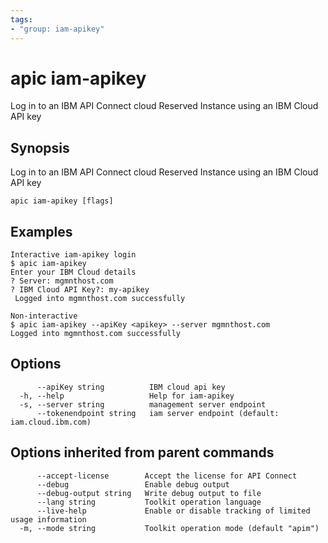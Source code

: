 ```yaml
---
tags:
- "group: iam-apikey"
---
```

# apic iam-apikey

Log in to an IBM API Connect cloud Reserved Instance using an IBM Cloud API key

## Synopsis

Log in to an IBM API Connect cloud Reserved Instance using an IBM Cloud API key

```
apic iam-apikey [flags]
```


## Examples

```
Interactive iam-apikey login
$ apic iam-apikey
Enter your IBM Cloud details
? Server: mgmnthost.com
? IBM Cloud API Key?: my-apikey
 Logged into mgmnthost.com successfully

Non-interactive 
$ apic iam-apikey --apiKey <apikey> --server mgmnthost.com
Logged into mgmnthost.com successfully

```

## Options

```
      --apiKey string          IBM cloud api key
  -h, --help                   Help for iam-apikey
  -s, --server string          management server endpoint
      --tokenendpoint string   iam server endpoint (default: iam.cloud.ibm.com)
```

## Options inherited from parent commands

```
      --accept-license        Accept the license for API Connect
      --debug                 Enable debug output
      --debug-output string   Write debug output to file
      --lang string           Toolkit operation language
      --live-help             Enable or disable tracking of limited usage information
  -m, --mode string           Toolkit operation mode (default "apim")
```
